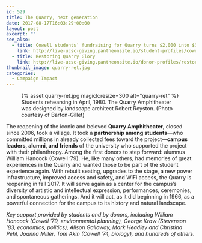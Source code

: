 ```yaml
---
id: 529
title: The Quarry, next generation
date: 2017-08-17T16:03:29+00:00
layout: post
excerpt: ""
see_also:
  - title: Cowell students’ fundraising for Quarry turns $2,000 into $30,000
    link: http://live-ucsc-giving.pantheonsite.io/student-profiles/cowell-students-fundraising-quarry-turns-2000-30000/
  - title: Restoring Quarry Glory
    link: http://live-ucsc-giving.pantheonsite.io/donor-profiles/restoring-quarry-glory/
thumbnail_image: quarry-ret.jpg
categories:
  - Campaign Impact
---
```

<figure class="inline-image right">
{% asset quarry-ret.jpg magick:resize=300 alt="quarry-ret" %}<figcaption>Students rehearsing in April, 1980. The Quarry Amphitheater was designed by landscape architect Robert Royston. (Photo courtesy of Barton-Gillet)</figcaption></figure>

The reopening of the iconic and beloved **Quarry Amphitheater**, closed since 2006, took a village. It took a **partnership among students**—who committed millions in already collected fees toward the project—**campus leaders, alumni, and friends** of the university who supported the project with their philanthropy. Among the first donors to step forward: alumnus William Hancock (Cowell ’79). He, like many others, had memories of great experiences in the Quarry and wanted those to be part of the student experience again. With rebuilt seating, upgrades to the stage, a new power infrastructure, improved access and safety, and WiFi access, the Quarry is reopening in fall 2017. It will serve again as a center for the campus’s diversity of artistic and intellectual expression, performances, ceremonies, and spontaneous gatherings. And it will act, as it did beginning in 1966, as a powerful connection for the campus to its history and natural landscape.

_Key support provided by students and by donors, including William Hancock (Cowell &#8217;79, environmental planning), George Kraw (Stevenson &#8217;83, economics, politics), Alison Galloway, Mark Headley and Christina Pehl, Joanna Miller, Tom Akin (Cowell &#8217;74, biology), and hundreds of others._
